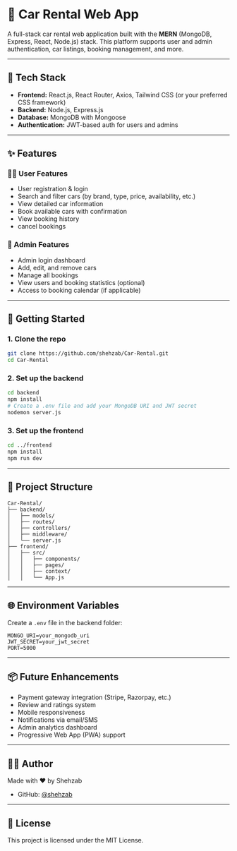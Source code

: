

# 🚗 Car Rental Web App

A full-stack car rental web application built with the **MERN** (MongoDB, Express, React, Node.js) stack. This platform supports user and admin authentication, car listings, booking management, and more.

---

## 🔧 Tech Stack

- **Frontend:** React.js, React Router, Axios, Tailwind CSS (or your preferred CSS framework)
- **Backend:** Node.js, Express.js
- **Database:** MongoDB with Mongoose
- **Authentication:** JWT-based auth for users and admins


---

## ✨ Features

### 🧑‍💼 User Features
- User registration & login
- Search and filter cars (by brand, type, price, availability, etc.)
- View detailed car information
- Book available cars with confirmation
- View booking history
- cancel bookings 

### 🔐 Admin Features
- Admin login dashboard
- Add, edit, and remove cars
- Manage all bookings
- View users and booking statistics (optional)
- Access to booking calendar (if applicable)

---

## 🚀 Getting Started

### 1. Clone the repo
```bash
git clone https://github.com/shehzab/Car-Rental.git
cd Car-Rental
```

### 2. Set up the backend
```bash
cd backend
npm install
# Create a .env file and add your MongoDB URI and JWT secret
nodemon server.js
```

### 3. Set up the frontend
```bash
cd ../frontend
npm install
npm run dev
```

---

## 📁 Project Structure

```
Car-Rental/
├── backend/
│   ├── models/
│   ├── routes/
│   ├── controllers/
│   ├── middleware/
│   └── server.js
├── frontend/
│   ├── src/
│   │   ├── components/
│   │   ├── pages/
│   │   ├── context/
│   │   └── App.js
```

---

## 🌐 Environment Variables

Create a `.env` file in the backend folder:

```env
MONGO_URI=your_mongodb_uri
JWT_SECRET=your_jwt_secret
PORT=5000
```

---

## 📦 Future Enhancements

- Payment gateway integration (Stripe, Razorpay, etc.)
- Review and ratings system
- Mobile responsiveness
- Notifications via email/SMS
- Admin analytics dashboard
- Progressive Web App (PWA) support

---

## 🧑‍💻 Author

Made with ❤️ by Shehzab

- GitHub: [@shehzab](https://github.com/shehzab)
---

## 📝 License

This project is licensed under the MIT License.
